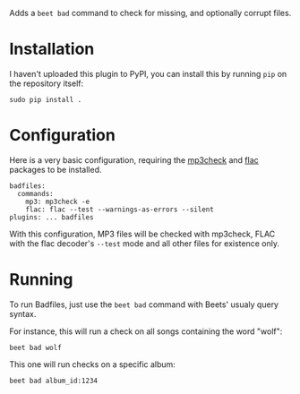 Adds a `beet bad` command to check for missing, and optionally corrupt files.

# Installation

I haven't uploaded this plugin to PyPI, you can install this by running `pip`
on the repository itself:

    sudo pip install .

# Configuration

Here is a very basic configuration, requiring the
[mp3check](http://sourceforge.net/projects/mp3check/) and
[flac](https://xiph.org/flac/) packages to be installed.

    badfiles:
      commands:
        mp3: mp3check -e
        flac: flac --test --warnings-as-errors --silent
    plugins: ... badfiles

With this configuration, MP3 files will be checked with mp3check, FLAC with the
flac decoder's `--test` mode and all other files for existence only.

# Running

To run Badfiles, just use the `beet bad` command with Beets' usualy query syntax.

For instance, this will run a check on all songs containing the word "wolf":

    beet bad wolf

This one will run checks on a specific album:

    beet bad album_id:1234
